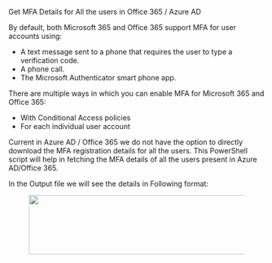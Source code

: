 Get MFA Details for All the users in Office 365 / Azure AD

<!-- wp:paragraph -->
<p>By default, both Microsoft 365 and Office 365 support MFA for user accounts using:</p>
<!-- /wp:paragraph -->

<!-- wp:list -->
<ul><li>A text message sent to a phone that requires the user to type a verification code.</li><li>A phone call.</li><li>The Microsoft Authenticator smart phone app.</li></ul>
<!-- /wp:list -->

<!-- wp:paragraph -->
<p> There are multiple ways in which you can enable MFA for Microsoft 365 and Office 365:</p>
<!-- /wp:paragraph -->

<!-- wp:list -->
<ul><li>With Conditional Access policies</li><li>For each individual user account</li></ul>
<!-- /wp:list -->

<!-- wp:paragraph -->
<p>Current in Azure AD / Office 365 we do not have the option to directly download the MFA registration details for all the users. This PowerShell script will help in fetching the MFA details of all the users present in Azure AD/Office 365.</p>
<!-- /wp:paragraph -->

<!-- wp:paragraph -->
<p>In the Output file we will see the details in Following format:</p>
<!-- /wp:paragraph -->

<!-- wp:image {"id":32,"width":829,"height":117,"sizeSlug":"large","linkDestination":"none"} -->
<figure class="wp-block-image size-large is-resized"><img src="https://anshul959509958.files.wordpress.com/2022/01/148676113-25ee85fc-816d-4c87-b5f8-2a84d9e8d30b.png?w=1024" alt="" class="wp-image-32" width="829" height="117"/></figure>
<!-- /wp:image -->